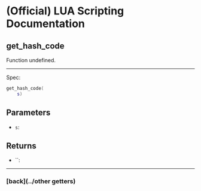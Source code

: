
# (Official) LUA Scripting Documentation

## get_hash_code

Function undefined.

___

Spec:

```lua
get_hash_code(
	s)
```

## Parameters

- `s`: 

## Returns

- ``: 

___

### [back](../other getters)
